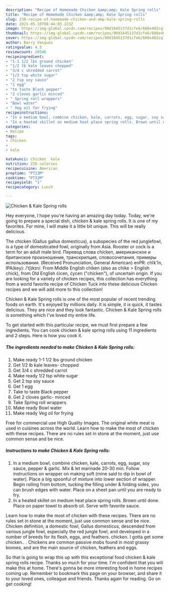 ```yaml
---
description: "Recipe of Homemade Chicken &amp;amp; Kale Spring rolls"
title: "Recipe of Homemade Chicken &amp;amp; Kale Spring rolls"
slug: 230-recipe-of-homemade-chicken-and-amp-kale-spring-rolls
date: 2021-05-10T08:44:03.223Z
image: https://img-global.cpcdn.com/recipes/90d1645137d1cfe6/680x482cq70/chicken-kale-spring-rolls-recipe-main-photo.jpg
thumbnail: https://img-global.cpcdn.com/recipes/90d1645137d1cfe6/680x482cq70/chicken-kale-spring-rolls-recipe-main-photo.jpg
cover: https://img-global.cpcdn.com/recipes/90d1645137d1cfe6/680x482cq70/chicken-kale-spring-rolls-recipe-main-photo.jpg
author: Barry Vasquez
ratingvalue: 4.5
reviewcount: 20546
recipeingredient:
- "1-1 1/2 lbs ground chicken"
- "1/2 lb kale leaves chopped"
- "3/4 c shredded carrot"
- "1/2 tsp white sugar"
- "2 tsp soy sauce"
- "1 egg"
- "to taste Black pepper"
- "2 cloves garlic minced"
- " Spring roll wrappers"
- "Bowl water"
- " Veg oil for frying"
recipeinstructions:
- "In a medium bowl, combine chicken, kale, carrots, egg, sugar, soy sauce, pepper &amp; garlic. Mix &amp; let marinade 20-30 min. Follow instructions on wrapper on making soft (mine said to dip in bowl of water). Place a big spoonful of mixture into lower section of wrapper. Begin rolling from bottom, tucking the filling under &amp; folding sides, you can brush edges with water. Place on a sheet pan until you are ready to fry."
- "In a heated skillet on medium heat place spring rolls. Brown until done. Place on paper towel to absorb oil. Serve with favorite sauce."
categories:
- Recipe
tags:
- chicken
- 
- kale

katakunci: chicken  kale 
nutrition: 228 calories
recipecuisine: American
preptime: "PT23M"
cooktime: "PT32M"
recipeyield: "1"
recipecategory: Lunch

---
```



![Chicken &amp; Kale Spring rolls](https://img-global.cpcdn.com/recipes/90d1645137d1cfe6/680x482cq70/chicken-kale-spring-rolls-recipe-main-photo.jpg)

Hey everyone, I hope you're having an amazing day today. Today, we're going to prepare a special dish, chicken &amp; kale spring rolls. It is one of my favorites. For mine, I will make it a little bit unique. This will be really delicious.

The chicken (Gallus gallus domesticus), a subspecies of the red junglefowl, is a type of domesticated fowl, originally from Asia. Rooster or cock is a term for an adult male bird. Перевод слова chicken, американское и британское произношение, транскрипция, словосочетания, примеры использования. (Received Pronunciation, General American) enPR: chĭk&#39;ĭn, IPA(key): /ˈtʃɪkɪn/. From Middle English chiken (also as chike &gt; English chick), from Old English ċicen, ċycen (&#34;chicken&#34;), of uncertain origin. If you are looking for a variety of chicken recipes, this collection has everything from a world favorite recipe of Chicken Tuck into these delicious Chicken recipes and we will add more to this collection!

Chicken &amp; Kale Spring rolls is one of the most popular of recent trending foods on earth. It's enjoyed by millions daily. It is simple, it is quick, it tastes delicious. They are nice and they look fantastic. Chicken &amp; Kale Spring rolls is something which I've loved my entire life.


To get started with this particular recipe, we must first prepare a few ingredients. You can cook chicken &amp; kale spring rolls using 11 ingredients and 2 steps. Here is how you cook it.

<!--inarticleads1-->

##### The ingredients needed to make Chicken &amp; Kale Spring rolls:

1. Make ready 1-1 1/2 lbs ground chicken
1. Get 1/2 lb kale leaves- chopped
1. Get 3/4 c shredded carrot
1. Make ready 1/2 tsp white sugar
1. Get 2 tsp soy sauce
1. Get 1 egg
1. Take to taste Black pepper
1. Get 2 cloves garlic- minced
1. Take  Spring roll wrappers
1. Make ready Bowl water
1. Make ready  Veg oil for frying


Free for commercial use High Quality Images. The original white meat is used in cuisines across the world. Learn how to make the most of chicken with these recipes. There are no rules set in stone at the moment, just use common sense and be nice. 

<!--inarticleads2-->

##### Instructions to make Chicken &amp; Kale Spring rolls:

1. In a medium bowl, combine chicken, kale, carrots, egg, sugar, soy sauce, pepper &amp; garlic. Mix &amp; let marinade 20-30 min. Follow instructions on wrapper on making soft (mine said to dip in bowl of water). Place a big spoonful of mixture into lower section of wrapper. Begin rolling from bottom, tucking the filling under &amp; folding sides, you can brush edges with water. Place on a sheet pan until you are ready to fry.
1. In a heated skillet on medium heat place spring rolls. Brown until done. Place on paper towel to absorb oil. Serve with favorite sauce.


Learn how to make the most of chicken with these recipes. There are no rules set in stone at the moment, just use common sense and be nice. Chicken definition, a domestic fowl, Gallus domesticus, descended from various jungle fowl, especially the red jungle fowl, and developed in a number of breeds for its flesh, eggs, and feathers. chicken. I gotta get some chicken.. . Chickens are common passive mobs found in most grassy biomes, and are the main source of chicken, feathers and eggs. 

So that is going to wrap this up with this exceptional food chicken &amp; kale spring rolls recipe. Thanks so much for your time. I'm confident that you will make this at home. There's gonna be more interesting food in home recipes coming up. Remember to bookmark this page on your browser, and share it to your loved ones, colleague and friends. Thanks again for reading. Go on get cooking!
